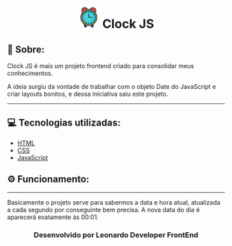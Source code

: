<h1 align="center" > <img width="50" src="./icon/icon.png" alt=""> Clock JS </h1>

## 🚩 Sobre:

Clock JS é mais um projeto frontend criado para consolidar meus conhecimentos.

A ideia surgiu da vontade de trabalhar com o objeto Date do JavaScript e criar layouts bonitos, e dessa iniciativa saiu este projeto.

---

## 💻 Tecnologias utilizadas:

- [HTML](https://developer.mozilla.org/pt-BR/docs/Web/HTML)
- [CSS](https://developer.mozilla.org/pt-BR/docs/Web/CSS)
- [JavaScript](https://developer.mozilla.org/pt-BR/docs/Web/JavaScript)

## ⚙ Funcionamento:

---

Basicamente o projeto serve para sabermos a data e hora atual, atualizada a cada segundo por conseguinte bem precisa.
A nova data  do dia é aparecerá exatamente às 00:01. 

<h3 align="center"> Desenvolvido por Leonardo Developer FrontEnd </h3>